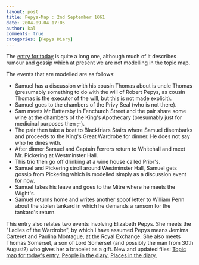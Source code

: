 ```yaml
---
layout: post
title: Pepys-Map : 2nd September 1661
date: 2004-09-04 17:05
author: kal
comments: true
categories: [Pepys Diary]
---
```

The <a href="http://www.pepysdiary.com/archive/1661/09/02/index.php">entry for today</a> is quite a long one, although much of it describes rumour and gossip which at present we are not modelling in the topic map.

<!--more-->
The events that are modelled are as follows:
<ul>
<li>Samuel has a discussion with his cousin Thomas about is uncle Thomas (presumably something to do with the will of Robert Pepys, as cousin Thomas is the executor of the will, but this is not made explicit).</li>
<li>Samuel goes to the chambers of the Privy Seal (who is not there).</li>
<li>Sam meets Mr Battersby in Fenchurch Street and the pair share some wine at the chambers of the King's Apothecary (presumably just for medicinal purposes then ;-).</li>
<li>The pair then take a boat to Blackfriars Stairs where Samuel disembarks and proceeds to the King's Great Wardrobe for dinner. He does not say who he dines with.</li>
<li>After dinner Samuel and Captain Ferrers return to Whitehall and meet Mr. Pickering at Westminster Hall.</li>
<li>This trio then go off drinking at a wine house called Prior's.</li>
<li>Samuel and Pickering stroll around Westminster Hall, Samuel gets gossip from Pickering which is modelled simply as a discussion event for now.</li>
<li>Samuel takes his leave and goes to the Mitre where he meets the Wight's.</li>
<li>Samuel returns home and writes another spoof letter to William Penn about the stolen tankard in which he demands a ransom for the tankard's return.</li>
</ul>
This entry also relates two events involving Elizabeth Pepys. She meets the "Ladies of the Wardrobe", by which I have assumed Pepys means Jemima Carteret and Paulina Montague, at the Royal Exchange. She also meets Thomas Somerset, a son of Lord Somerset (and possibly the man from 30th August?) who gives her a bracelet as a gift.
New and updated files:
<a href="http://www.techquila.com/blog/archives/16610902.ltm">Topic map for today's entry.</a>
<a href="http://www.techquila.com/blog/archives/pepys-diary-people.ltm">People in the diary.</a>
<a href="http://www.techquila.com/blog/archives/pepys-diary-places.ltm">Places in the diary.</a>

